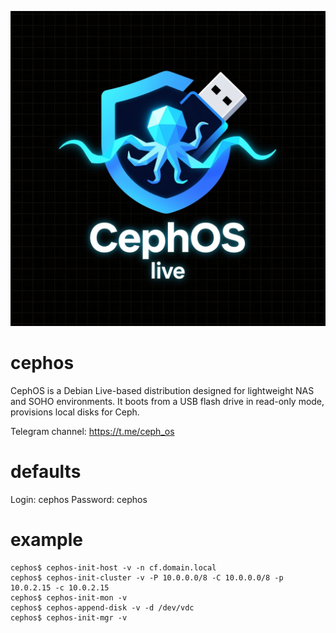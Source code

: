 ![CephOS logo](logo.png)

# cephos
CephOS is a Debian Live-based distribution designed for lightweight NAS and SOHO environments.
It boots from a USB flash drive in read-only mode, provisions local disks for Ceph.

Telegram channel: https://t.me/ceph_os

# defaults
Login: cephos
Password: cephos

# example
```
cephos$ cephos-init-host -v -n cf.domain.local
cephos$ cephos-init-cluster -v -P 10.0.0.0/8 -C 10.0.0.0/8 -p 10.0.2.15 -c 10.0.2.15
cephos$ cephos-init-mon -v
cephos$ cephos-append-disk -v -d /dev/vdc
cephos$ cephos-init-mgr -v
```
